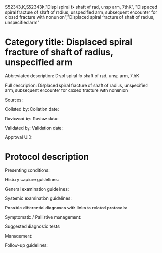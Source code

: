 S52343,K,S52343K,"Displ spiral fx shaft of rad, unsp arm, 7thK", "Displaced spiral fracture of shaft of radius, unspecified arm, subsequent encounter for closed fracture with nonunion","Displaced spiral fracture of shaft of radius, unspecified arm"
# Category title: Displaced spiral fracture of shaft of radius, unspecified arm

Abbreviated description: Displ spiral fx shaft of rad, unsp arm, 7thK

Full description: Displaced spiral fracture of shaft of radius, unspecified arm, subsequent encounter for closed fracture with nonunion

Sources:

Collated by:
Collation date:

Reviewed by:
Review date:

Validated by:
Validation date:

Approval UID:

# Protocol description

Presenting conditions:

History capture guidelines:

General examination guidelines:

Systemic examination guidelines:

Possible differential diagnoses with links to related protocols:

Symptomatic / Palliative management:

Suggested diagnostic tests:

Management:

Follow-up guidelines:
